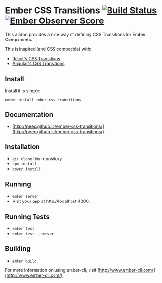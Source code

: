 # Ember CSS Transitions [![Build Status](https://travis-ci.org/peec/ember-css-transitions.svg)](https://travis-ci.org/peec/ember-css-transitions.svg) [![Ember Observer Score](http://emberobserver.com/badges/ember-css-transtions.svg)](http://emberobserver.com/addons/ember-css-transtions)

This addon provides a nice way of defining CSS Transitions for Ember Components.

This is inspired (and CSS compatible) with:

- [React's CSS Transitions](https://facebook.github.io/react/docs/animation.html)
- [Angular's CSS Transitions](https://docs.angularjs.org/api/ngAnimate)

## Install

Install it is simple:

```
ember install ember-css-transitions
```


## Documentation

- [http://peec.github.io/ember-css-transitions/](http://peec.github.io/ember-css-transitions/)


## Installation

* `git clone` this repository
* `npm install`
* `bower install`

## Running

* `ember server`
* Visit your app at http://localhost:4200.

## Running Tests

* `ember test`
* `ember test --server`

## Building

* `ember build`

For more information on using ember-cli, visit [http://www.ember-cli.com/](http://www.ember-cli.com/).
